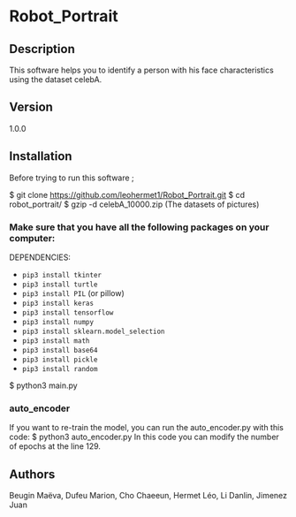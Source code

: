# Robot_Portrait

## Description
This software helps you to identify a person with his face characteristics using the dataset celebA.

## Version
1.0.0

## Installation
Before trying to run this software ;

$ git clone https://github.com/leohermet1/Robot_Portrait.git
$ cd robot_portrait/
$ gzip -d celebA_10000.zip (The datasets of pictures)

### Make sure that you have all the following packages on your computer:
DEPENDENCIES:
+ `pip3 install tkinter`
+ `pip3 install turtle`
+ `pip3 install PIL` (or pillow)
+ `pip3 install keras`
+ `pip3 install tensorflow`
+ `pip3 install numpy`
+ `pip3 install sklearn.model_selection`
+ `pip3 install math`
+ `pip3 install base64`
+ `pip3 install pickle`
+ `pip3 install random`

$ python3 main.py

### auto_encoder
If you want to re-train the model, you can run the auto_encoder.py with this code:
$ python3 auto_encoder.py
In this code you can modify the number of epochs at the line 129.

## Authors
Beugin Maëva, Dufeu Marion, Cho Chaeeun, Hermet Léo, Li Danlin, Jimenez Juan
